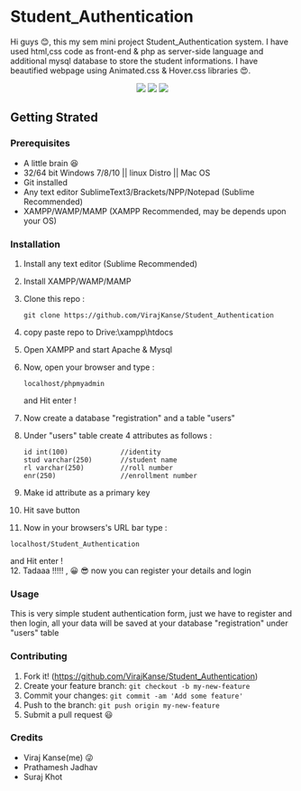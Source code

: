 # Student_Authentication

Hi guys :blush:, this my sem mini project Student_Authentication system. 
I have used html,css code as front-end & php as server-side language and additional mysql database to store the student informations.
I have beautified webpage using Animated.css & Hover.css libraries :heart_eyes:.

<p align="center">
<img src="https://github.com/VirajKanse/Student_Authentication/blob/master/screenshots/p1.PNG">
<img src="https://github.com/VirajKanse/Student_Authentication/blob/master/screenshots/p2.PNG">
<img src="https://github.com/VirajKanse/Student_Authentication/blob/master/screenshots/p3.PNG">
</p>

## Getting Strated

### Prerequisites

* A little brain :satisfied:
* 32/64 bit Windows 7/8/10 || linux Distro || Mac OS
* Git installed
* Any text editor SublimeText3/Brackets/NPP/Notepad (Sublime Recommended)
* XAMPP/WAMP/MAMP (XAMPP Recommended, may be depends upon your OS)

### Installation

1. Install any text editor (Sublime Recommended)
2. Install XAMPP/WAMP/MAMP
3. Clone this repo :
   
   ```
   git clone https://github.com/VirajKanse/Student_Authentication
   ```
4. copy paste repo to Drive:\xampp\htdocs
5. Open XAMPP and start Apache & Mysql
6. Now, open your browser and type :

   ```
   localhost/phpmyadmin
   ```
   and Hit enter !
7. Now create a database "registration" and a table "users"
8. Under "users" table create 4 attributes as follows :

   ```
   id int(100)             //identity
   stud varchar(250)       //student name
   rl varchar(250)         //roll number
   enr(250)                //enrollment number
   ```
9. Make id attribute as a primary key
10. Hit save button
11. Now in your browsers's URL bar type :

   ```
   localhost/Student_Authentication
   ```
   and Hit enter !<br>
12. Tadaaa !!!!! ,  :grinning: :sunglasses:
    now you can register your details and login
    
### Usage

This is very simple student authentication form, just we have to register and then login,
all your data will be saved at your database "registration" under "users" table

### Contributing

1. Fork it! (https://github.com/VirajKanse/Student_Authentication)
2. Create your feature branch: `git checkout -b my-new-feature`
3. Commit your changes: `git commit -am 'Add some feature'`
4. Push to the branch: `git push origin my-new-feature`
5. Submit a pull request :smiley:

### Credits

- Viraj Kanse(me) :stuck_out_tongue_winking_eye:
- Prathamesh Jadhav
- Suraj Khot
